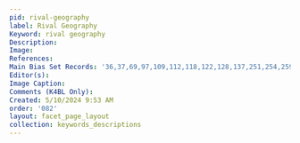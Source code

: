 ```yaml
---
pid: rival-geography
label: Rival Geography
Keyword: rival geography
Description: 
Image: 
References: 
Main Bias Set Records: '36,37,69,97,109,112,118,122,128,137,251,254,259,277,305,308,335,342'
Editor(s): 
Image Caption: 
Comments (K4BL Only): 
Created: 5/10/2024 9:53 AM
order: '082'
layout: facet_page_layout
collection: keywords_descriptions
---
```

